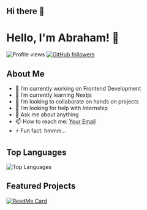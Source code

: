 ## Hi there 👋

<!--
**abrahamt17/abrahamt17** is a ✨ _special_ ✨ repository because its `README.md` (this file) appears on your GitHub profile.

Here are some ideas to get you started:

- 🔭 I’m currently working on ...
- 🌱 I’m currently learning ...
- 👯 I’m looking to collaborate on ...
- 🤔 I’m looking for help with ...
- 💬 Ask me about ...
- 📫 How to reach me: ...
- 😄 Pronouns: ...
- ⚡ Fun fact: ... hmmm ....very hmmmm
-->

# Hello, I'm Abraham! 👋

![Profile views](https://gpvc.arturio.dev/abrahamt17)
[![GitHub followers](https://img.shields.io/github/followers/abrahamt17?label=Follow&style=social)](https://github.com/abrahamt17/?tab=follow)

## About Me

- 🔭 I’m currently working on Frontend Development
- 🌱 I’m currently learning Nextjs 
- 👯 I’m looking to collaborate on hands on projects 
- 🤔 I’m looking for help with Internship
- 💬 Ask me about anything
- 📫 How to reach me: [Your Email](mailto:tikuyeabraham@gmail.com)
- ⚡ Fun fact: hmmm...



## Top Languages

![Top Languages](https://github-readme-stats.vercel.app/api/top-langs/?username=abrahamt17&layout=compact&theme=radical)

## Featured Projects

[![ReadMe Card](https://github-readme-stats.vercel.app/api/pin/?username=abrahamt17&repo=react-messenger&theme=radical)](https://github.com/abrahamt17/react-messenger)


